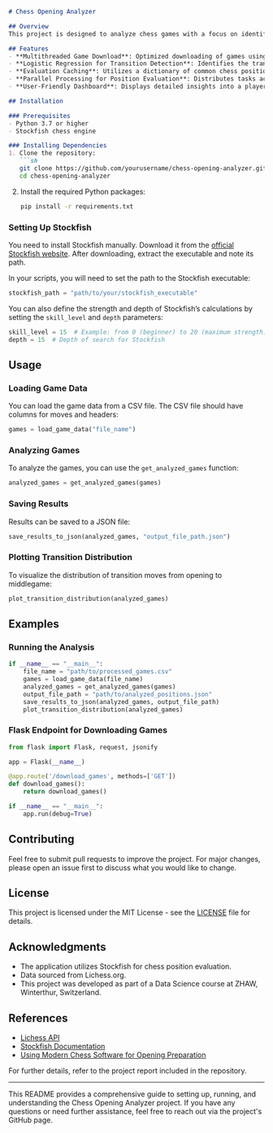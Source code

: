 ```markdown
# Chess Opening Analyzer

## Overview
This project is designed to analyze chess games with a focus on identifying players’ strengths and weaknesses in opening sequences. The application leverages data from the online chess platform Lichess.org and the chess engine Stockfish for position validation. It uses several optimizations, including multithreading, logistic regression, and parallel processing, to efficiently analyze games. The end goal is to help players deepen their understanding of their opening repertoire and provide better alternative variations for weakly executed openings.

## Features
- **Multithreaded Game Download**: Optimized downloading of games using multithreading, significantly reducing the time required to fetch game data.
- **Logistic Regression for Transition Detection**: Identifies the transition from the opening to the middlegame, allowing for focused analysis on the most relevant parts of the game.
- **Evaluation Caching**: Utilizes a dictionary of common chess positions to avoid redundant evaluations, enhancing efficiency.
- **Parallel Processing for Position Evaluation**: Distributes tasks across multiple processors to leverage computational power and reduce overall processing time.
- **User-Friendly Dashboard**: Displays detailed insights into a player’s performance in different openings, highlighting strengths and weaknesses and suggesting improvements.

## Installation

### Prerequisites
- Python 3.7 or higher
- Stockfish chess engine

### Installing Dependencies
1. Clone the repository:
   ```sh
   git clone https://github.com/yourusername/chess-opening-analyzer.git
   cd chess-opening-analyzer
   ```

2. Install the required Python packages:
   ```sh
   pip install -r requirements.txt
   ```

### Setting Up Stockfish
You need to install Stockfish manually. Download it from the [official Stockfish website](https://stockfishchess.org/download/). After downloading, extract the executable and note its path.

In your scripts, you will need to set the path to the Stockfish executable:
```python
stockfish_path = "path/to/your/stockfish_executable"
```

You can also define the strength and depth of Stockfish’s calculations by setting the `skill_level` and `depth` parameters:
```python
skill_level = 15  # Example: from 0 (beginner) to 20 (maximum strength)
depth = 15  # Depth of search for Stockfish
```

## Usage

### Loading Game Data
You can load the game data from a CSV file. The CSV file should have columns for moves and headers:
```python
games = load_game_data("file_name")
```

### Analyzing Games
To analyze the games, you can use the `get_analyzed_games` function:
```python
analyzed_games = get_analyzed_games(games)
```

### Saving Results
Results can be saved to a JSON file:
```python
save_results_to_json(analyzed_games, "output_file_path.json")
```

### Plotting Transition Distribution
To visualize the distribution of transition moves from opening to middlegame:
```python
plot_transition_distribution(analyzed_games)
```

## Examples

### Running the Analysis
```python
if __name__ == "__main__":
    file_name = "path/to/processed_games.csv"
    games = load_game_data(file_name)
    analyzed_games = get_analyzed_games(games)
    output_file_path = "path/to/analyzed_positions.json"
    save_results_to_json(analyzed_games, output_file_path)
    plot_transition_distribution(analyzed_games)
```

### Flask Endpoint for Downloading Games
```python
from flask import Flask, request, jsonify

app = Flask(__name__)

@app.route('/download_games', methods=['GET'])
def download_games():
    return download_games()

if __name__ == "__main__":
    app.run(debug=True)
```

## Contributing
Feel free to submit pull requests to improve the project. For major changes, please open an issue first to discuss what you would like to change.

## License
This project is licensed under the MIT License - see the [LICENSE](LICENSE) file for details.

## Acknowledgments
- The application utilizes Stockfish for chess position evaluation.
- Data sourced from Lichess.org.
- This project was developed as part of a Data Science course at ZHAW, Winterthur, Switzerland.

## References
- [Lichess API](https://lichess.org/api)
- [Stockfish Documentation](https://stockfishchess.org/documentation/)
- [Using Modern Chess Software for Opening Preparation](https://eric.ed.gov/?id=ED617407)

For further details, refer to the project report included in the repository.

---

This README provides a comprehensive guide to setting up, running, and understanding the Chess Opening Analyzer project. If you have any questions or need further assistance, feel free to reach out via the project's GitHub page.
```
